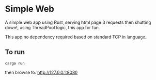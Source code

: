 # Simple Web
A simple web app using Rust, serving html page 3 requests then shutting down!, using ThreadPool logic, this app for fun.

This app no dependency required based on standard TCP in language.

## To run
```
cargo run
```
then browse to: http://127.0.0.1:8080